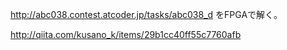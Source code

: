 http://abc038.contest.atcoder.jp/tasks/abc038_d をFPGAで解く。

http://qiita.com/kusano_k/items/29b1cc40ff55c7760afb
